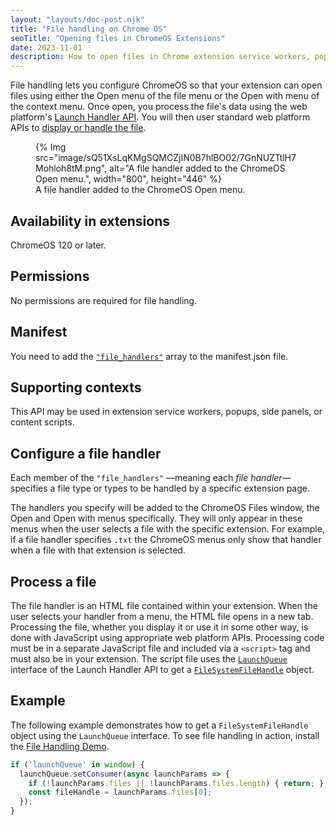 ```yaml
---
layout: "layouts/doc-post.njk"
title: "File handling on Chrome OS"
seoTitle: "Opening files in ChromeOS Extensions"
date: 2023-11-01
description: How to open files in Chrome extension service workers, popups, side panels, or content scripts.
---
```

File handling lets you configure ChromeOS so that your extension can open files using either the Open menu of the file menu or the Open with menu of the context menu. Once open, you process the file's data using the web platform's [Launch Handler API](https://developer.mozilla.org/docs/Web/API/Launch_Handler_API). You will then user standard web platform APIs to [display or handle the file]().

<figure>
  {% Img src="image/sQ51XsLqKMgSQMCZjIN0B7hlBO02/7GnNUZTtlH7Mohloh8tM.png", alt="A file handler added to the ChromeOS Open menu.", width="800", height="446" %}
  <figcaption>A file handler added to the ChromeOS Open menu.</figcaption>
</figure>

## Availability in extensions

ChromeOS 120 or later.

## Permissions

No permissions are required for file handling.

## Manifest

You need to add the [`"file_handlers"`](/docs/extensions/mv3/manifest/file_handlers/) array to the manifest.json file.

## Supporting contexts

This API may be used in extension service workers, popups, side panels, or content scripts.

## Configure a file handler

Each member of the `"file_handlers"` &mdash;meaning each _file handler_&mdash;specifies a file type or types to be handled by a specific extension page.

The handlers you specify will be added to the ChromeOS Files window, the Open and Open with menus specifically. They will only appear in these menus when the user selects a file with the specific extension. For example, if a file handler specifies `.txt` the ChromeOS menus only show that handler when a file with that extension is selected.

## Process a file

The file handler is an HTML file contained within your extension. When the user selects your handler from a menu, the HTML file opens in a new tab. Processing the file, whether you display it or use it in some other way, is done with JavaScript using appropriate web platform APIs. Processing code must be in a separate JavaScript file and included via a `<script>` tag and must also be in your extension. The script file uses the [`LaunchQueue`](https://developer.mozilla.org/docs/Web/API/LaunchQueue) interface of the Launch Handler API to get a [`FileSystemFileHandle`](https://developer.mozilla.org/docs/Web/API/FileSystemFileHandle) object.

## Example

The following example demonstrates how to get a `FileSystemFileHandle` object using the `LaunchQueue` interface. To see file handling in action, install the [File Handling Demo](https://github.com/GoogleChrome/chrome-extensions-samples/tree/main/functional-samples/cookbook.file_handlers/README.md).

```javascript
if ('launchQueue' in window) {
  launchQueue.setConsumer(async launchParams => {
    if (!launchParams.files || !launchParams.files.length) { return; }
    const fileHandle = launchParams.files[0];
  });
}
``````
